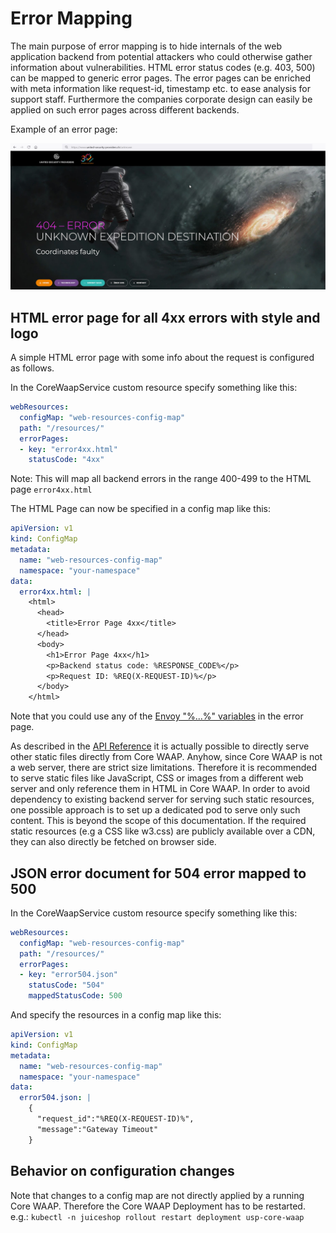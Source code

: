 # Error Mapping

The main purpose of error mapping is to hide internals of the web application backend from potential attackers who could otherwise gather information about vulnerabilities. HTML error status codes (e.g. 403, 500) can be mapped to generic error pages. The error pages can be enriched with meta information like request-id, timestamp etc. to ease analysis for support staff. Furthermore the companies corporate design can easily be applied on such error pages across different backends.

Example of an error page:

![Sample 404 Error Page](assets/images/error-page-usp-404.jpg)

## HTML error page for all 4xx errors with style and logo

A simple HTML error page with some info about the request is configured as follows.

In the CoreWaapService custom resource specify something like this:

```yaml
webResources:
  configMap: "web-resources-config-map"
  path: "/resources/"
  errorPages:
  - key: "error4xx.html"
    statusCode: "4xx"
```
Note: This will map all backend errors in the range 400-499 to the HTML page `error4xx.html`


The HTML Page can now be specified in a config map like this:

```yaml
apiVersion: v1
kind: ConfigMap
metadata:
  name: "web-resources-config-map"
  namespace: "your-namespace"
data:
  error4xx.html: |
    <html>
      <head>
        <title>Error Page 4xx</title>
      </head>
      <body>
        <h1>Error Page 4xx</h1>
        <p>Backend status code: %RESPONSE_CODE%</p>
        <p>Request ID: %REQ(X-REQUEST-ID)%</p>
      </body>
    </html>
```

Note that you could use any of the [Envoy "%...%" variables](https://www.envoyproxy.io/docs/envoy/latest/configuration/observability/access_log/usage) in the error page.

As described in the [API Reference](https://united-security-providers.github.io/usp-core-waap/crd-doc/#corewaapservicespecwebresources) it is actually possible to directly serve other static files directly from Core WAAP. Anyhow, since Core WAAP is not a web server, there are strict size limitations. Therefore it is recommended to serve static files like JavaScript, CSS or images from a different web server and only reference them in HTML in Core WAAP. In order to avoid dependency to existing backend server for serving such static resources, one possible approach is to set up a dedicated pod to serve only such content. This is beyond the scope of this documentation. If the required static resources (e.g a CSS like w3.css) are publicly available over a CDN, they can also directly be fetched on browser side.

## JSON error document for 504 error mapped to 500

In the CoreWaapService custom resource specify something like this:

```yaml
webResources:
  configMap: "web-resources-config-map"
  path: "/resources/"
  errorPages:
  - key: "error504.json"
    statusCode: "504"
    mappedStatusCode: 500
```

And specify the resources in a config map like this:

```yaml
apiVersion: v1
kind: ConfigMap
metadata:
  name: "web-resources-config-map"
  namespace: "your-namespace"
data:
  error504.json: |
    {
      "request_id":"%REQ(X-REQUEST-ID)%",
      "message":"Gateway Timeout"
    }
```
## Behavior on configuration changes

Note that changes to a config map are not directly applied by a running Core WAAP. Therefore the Core WAAP Deployment has to be restarted. e.g.:
`kubectl -n juiceshop rollout restart deployment usp-core-waap`